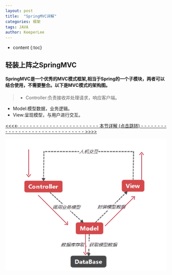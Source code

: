 ```yaml
---
layout: post
title:  "SpringMVC详解"
categories: 框架
tags: JAVA
author: KeeperLee
---
```

* content
{:toc}
## 轻装上阵之SpringMVC 



####  SpringMVC是一个优秀的MVC模式框架,相当于Spring的一个子模块，两者可以结合使用，不需要整合。以下是MVC模式的架构图。

> - Controller:负责接收并处理请求，响应客户端。
- Model:模型数据，业务逻辑。
- View:呈现模型，与用户进行交互。

> 
[ <<<<- - - - - - - - - -  - - - - - - - -  - - - - - - - 本节详解 (点击跳转)  - -  - - - - - - - - - - - - - - - - - - - - - - - - - - - - - - >>>>](http://note.youdao.com/noteshare?id=147147f1947af2de3798adcdd68f8d9d)




![嘻嘻嘻](/images/springmvc/mvc.png)

